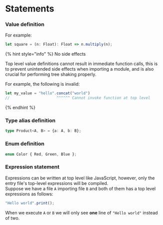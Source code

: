 # Statements

### Value definition

For example:

```typescript
let square = (n: Float): Float => n.multiply(n);
```

{% hint style="info" %}
No side effects

Top level value definitions cannot result in immediate function calls, this is to prevent unintended side effects when importing a module, and is also crucial for performing tree shaking properly. 

  
For example, the following is invalid:

```typescript
let my_value = "hello".concat("world")
//                     ^^^^^^ Cannot invoke function at top level
```
{% endhint %}

 

### Type alias definition

```typescript
type Product<A, B> = {a: A, b: B};
```

### Enum definition

```typescript
enum Color { Red, Green, Blue };
```

### Expression statement

Expressions can be written at top level like JavaScript, however, only the entry file's top-level expressions will be compiled.   
Suppose we have a file `A` importing file `B` and both of them has a top level expressions as follows:

```typescript
"Hello world".print();
```

When we execute `A` or `B` we will only see **one** line of `"Hello world"` instead of two.

